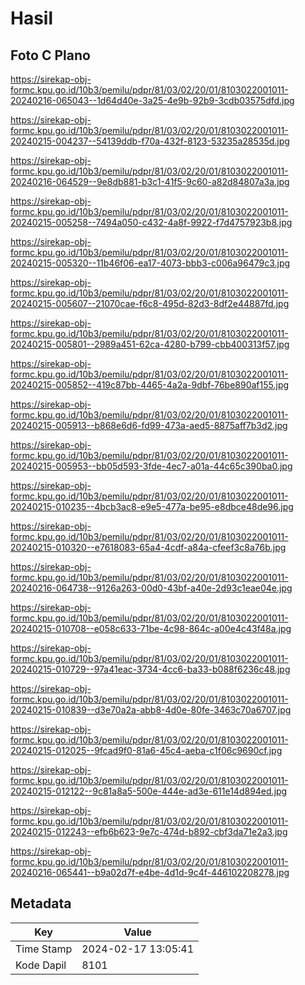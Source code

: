 # Hasil

## Foto C Plano

https://sirekap-obj-formc.kpu.go.id/10b3/pemilu/pdpr/81/03/02/20/01/8103022001011-20240216-065043--1d64d40e-3a25-4e9b-92b9-3cdb03575dfd.jpg

https://sirekap-obj-formc.kpu.go.id/10b3/pemilu/pdpr/81/03/02/20/01/8103022001011-20240215-004237--54139ddb-f70a-432f-8123-53235a28535d.jpg

https://sirekap-obj-formc.kpu.go.id/10b3/pemilu/pdpr/81/03/02/20/01/8103022001011-20240216-064529--9e8db881-b3c1-41f5-9c60-a82d84807a3a.jpg

https://sirekap-obj-formc.kpu.go.id/10b3/pemilu/pdpr/81/03/02/20/01/8103022001011-20240215-005258--7494a050-c432-4a8f-9922-f7d4757923b8.jpg

https://sirekap-obj-formc.kpu.go.id/10b3/pemilu/pdpr/81/03/02/20/01/8103022001011-20240215-005320--11b46f06-ea17-4073-bbb3-c006a96479c3.jpg

https://sirekap-obj-formc.kpu.go.id/10b3/pemilu/pdpr/81/03/02/20/01/8103022001011-20240215-005607--21070cae-f6c8-495d-82d3-8df2e44887fd.jpg

https://sirekap-obj-formc.kpu.go.id/10b3/pemilu/pdpr/81/03/02/20/01/8103022001011-20240215-005801--2989a451-62ca-4280-b799-cbb400313f57.jpg

https://sirekap-obj-formc.kpu.go.id/10b3/pemilu/pdpr/81/03/02/20/01/8103022001011-20240215-005852--419c87bb-4465-4a2a-9dbf-76be890af155.jpg

https://sirekap-obj-formc.kpu.go.id/10b3/pemilu/pdpr/81/03/02/20/01/8103022001011-20240215-005913--b868e6d6-fd99-473a-aed5-8875aff7b3d2.jpg

https://sirekap-obj-formc.kpu.go.id/10b3/pemilu/pdpr/81/03/02/20/01/8103022001011-20240215-005953--bb05d593-3fde-4ec7-a01a-44c65c390ba0.jpg

https://sirekap-obj-formc.kpu.go.id/10b3/pemilu/pdpr/81/03/02/20/01/8103022001011-20240215-010235--4bcb3ac8-e9e5-477a-be95-e8dbce48de96.jpg

https://sirekap-obj-formc.kpu.go.id/10b3/pemilu/pdpr/81/03/02/20/01/8103022001011-20240215-010320--e7618083-65a4-4cdf-a84a-cfeef3c8a76b.jpg

https://sirekap-obj-formc.kpu.go.id/10b3/pemilu/pdpr/81/03/02/20/01/8103022001011-20240216-064738--9126a263-00d0-43bf-a40e-2d93c1eae04e.jpg

https://sirekap-obj-formc.kpu.go.id/10b3/pemilu/pdpr/81/03/02/20/01/8103022001011-20240215-010708--e058c633-71be-4c98-864c-a00e4c43f48a.jpg

https://sirekap-obj-formc.kpu.go.id/10b3/pemilu/pdpr/81/03/02/20/01/8103022001011-20240215-010729--97a41eac-3734-4cc6-ba33-b088f6236c48.jpg

https://sirekap-obj-formc.kpu.go.id/10b3/pemilu/pdpr/81/03/02/20/01/8103022001011-20240215-010839--d3e70a2a-abb8-4d0e-80fe-3463c70a6707.jpg

https://sirekap-obj-formc.kpu.go.id/10b3/pemilu/pdpr/81/03/02/20/01/8103022001011-20240215-012025--9fcad9f0-81a6-45c4-aeba-c1f06c9690cf.jpg

https://sirekap-obj-formc.kpu.go.id/10b3/pemilu/pdpr/81/03/02/20/01/8103022001011-20240215-012122--9c81a8a5-500e-444e-ad3e-611e14d894ed.jpg

https://sirekap-obj-formc.kpu.go.id/10b3/pemilu/pdpr/81/03/02/20/01/8103022001011-20240215-012243--efb6b623-9e7c-474d-b892-cbf3da71e2a3.jpg

https://sirekap-obj-formc.kpu.go.id/10b3/pemilu/pdpr/81/03/02/20/01/8103022001011-20240216-065441--b9a02d7f-e4be-4d1d-9c4f-446102208278.jpg


## Metadata

| Key        | Value               |
| ---------- | ------------------- |
| Time Stamp | 2024-02-17 13:05:41 |
| Kode Dapil | 8101                |



